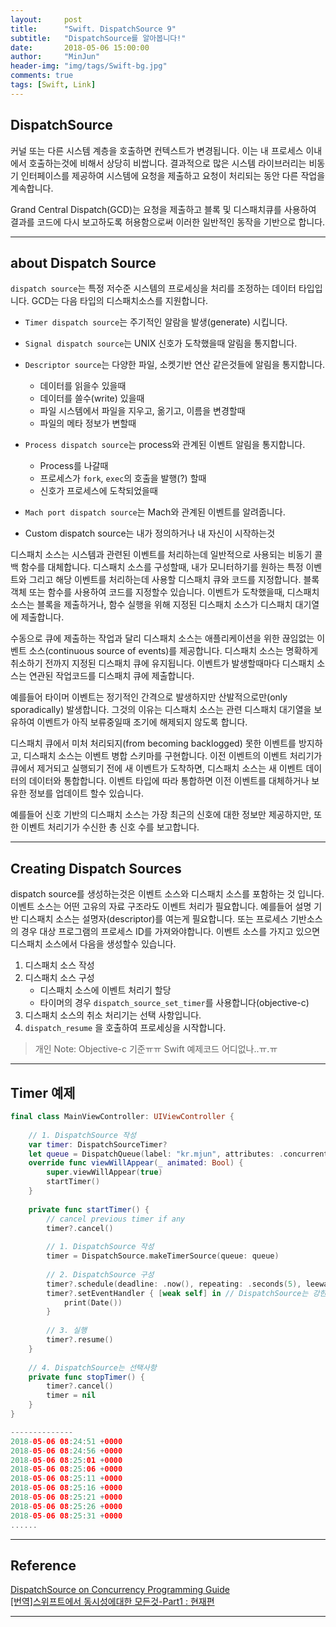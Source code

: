 ```yaml
---
layout:     post
title:      "Swift. DispatchSource 9"
subtitle:   "DispatchSource를 알아봅니다!"
date:       2018-05-06 15:00:00
author:     "MinJun"
header-img: "img/tags/Swift-bg.jpg"
comments: true 
tags: [Swift, Link]
---
```


## DispatchSource 

커널 또는 다른 시스템 계층을 호출하면 컨텍스트가 변경됩니다. 이는 내 프로세스 이내에서 호출하는것에 비해서 상당히 비쌉니다. 
결과적으로 많은 시스템 라이브러리는 비동기 인터페이스를 제공하여 시스템에 요청을 제출하고 요청이 처리되는 동안 다른 작업을 계속합니다. 

Grand Central Dispatch(GCD)는 요청을 제출하고 블록 및 디스패치큐를 사용하여 결과를 코드에 다시 보고하도록 허용함으로써 이러한 일반적인 동작을 기반으로 합니다. 

---

## about Dispatch Source 

`dispatch source`는 특정 저수준 시스템의 프로세싱을 처리를 조정하는 데이터 타입입니다. GCD는 다음 타입의 디스패치소스를 지원합니다. 

- `Timer dispatch source`는 주기적인 알람을 발생(generate) 시킵니다.
- `Signal dispatch source`는 UNIX 신호가 도착했을때 알림을 통지합니다.
- `Descriptor source`는 다양한 파일, 소켓기반 연산 같은것들에 알림을 통지합니다.
	- 데이터를 읽을수 있을때  
	- 데이터를 쓸수(write) 있을때
	- 파일 시스템에서 파일을 지우고, 옮기고, 이름을 변경할때
	- 파일의 메타 정보가 변할때

- `Process dispatch source`는 process와 관계된 이벤트 알림을 통지합니다.
	- Process를 나갈때
	- 프로세스가 `fork`, `exec`의 호출을 발행(?) 할때
	- 신호가 프로세스에 도착되었을때
- `Mach port dispatch source`는 Mach와 관계된 이벤트를 알려줍니다.
- Custom dispatch source는 내가 정의하거나 내 자신이 시작하는것


디스패치 소스는 시스템과 관련된 이벤트를 처리하는데 일반적으로 사용되는 비동기 콜백 함수를 대체합니다. 디스패치 소스를 구성할때, 내가 모니터하기를 원하는 특정 이벤트와 그리고 해당 이벤트를 처리하는데 사용할 디스패치 큐와 코드를 지정합니다. 블록객체 또는 함수를 사용하여 코드를 지정할수 있습니다. 이벤트가 도착했을때, 디스패치 소스는 블록을 제출하거나, 함수 실행을 위해 지정된 디스패치 소스가 디스패치 대기열에 제출합니다. 

수동으로 큐에 제출하는 작업과 달리 디스패치 소스는 애플리케이션을 위한 끊임없는 이벤트 소스(continuous source of events)를 제공합니다. 디스패치 소스는 명확하게 취소하기 전까지 지정된 디스패치 큐에 유지됩니다. 이벤트가 발생할때마다 디스패치 소스는 연관된 작업코드를 디스패치 큐에 제출합니다. 

예를들어 타이머 이벤트는 정기적인 간격으로 발생하지만 산발적으로만(only sporadically) 발생합니다. 그것의 이유는 디스패치 소스는 관련 디스패치 대기열을 보유하여 이벤트가 아직 보류중일때 조기에 해제되지 않도록 합니다. 

디스패치 큐에서 미처 처리되지(from becoming backlogged) 못한 이벤트를 방지하고, 디스패치 소스는 이벤트 병합 스키마를 구현합니다. 이전 이벤트의 이벤트 처리기가 큐에서 제거되고 실행되기 전에 새 이벤트가 도착하면, 디스패치 소스는 새 이벤트 데이터의 데이터와 통합합니다. 이벤트 타입에 따라 통합하면 이전 이벤트를 대체하거나 보유한 정보를 업데이트 할수 있습니다. 

예를들어 신호 기반의 디스패치 소스는 가장 최근의 신호에 대한 정보만 제공하지만, 또한 이벤트 처리기가 수신한 총 신호 수를 보고합니다. 

---

## Creating Dispatch Sources 


dispatch source를 생성하는것은 이벤트 소스와 디스패치 소스를 포함하는 것 입니다. 이벤트 소스는 어떤 고유의 자료 구조라도 이벤트 처리가 필요합니다. 예를들어 설명 기반 디스패치 소스는 설명자(descriptor)를 여는게 필요합니다. 또는 프로세스 기반소스의 경우 대상 프로그램의 프로세스 ID를 가져와야합니다. 이벤트 소스를 가지고 있으면 디스패치 소스에서 다음을 생성할수 있습니다. 

1. 디스패치 소스 작성 
2. 디스패치 소스 구성 
	- 디스패치 소스에 이벤트 처리기 할당 
	- 타이머의 경우 `dispatch_source_set_timer`를 사용합니다(objective-c) 
3. 디스패치 소스의 취소 처리기는 선택 사항입니다. 
4. `dispatch_resume` 을 호출하여 프로세싱을 시작합니다.

> 개인 Note: Objective-c 기준ㅠㅠ Swift 예제코드 어디없나..ㅠ.ㅠ

---

## Timer 예제 

```swift
final class MainViewController: UIViewController {
    
    // 1. DispatchSource 작성
    var timer: DispatchSourceTimer?
    let queue = DispatchQueue(label: "kr.mjun", attributes: .concurrent)
    override func viewWillAppear(_ animated: Bool) {
        super.viewWillAppear(true)
        startTimer()
    }
    
    private func startTimer() {
        // cancel previous timer if any
        timer?.cancel()
            
        // 1. DispatchSource 작성
        timer = DispatchSource.makeTimerSource(queue: queue)
        
        // 2. DispatchSource 구성
        timer?.schedule(deadline: .now(), repeating: .seconds(5), leeway: .milliseconds(100))
        timer?.setEventHandler { [weak self] in // DispatchSource는 강한 참조
            print(Date())
        }
        
        // 3. 실행
        timer?.resume()
    }
    
    // 4. DispatchSource는 선택사항
    private func stopTimer() {
        timer?.cancel()
        timer = nil
    }
}

--------------
2018-05-06 08:24:51 +0000
2018-05-06 08:24:56 +0000
2018-05-06 08:25:01 +0000
2018-05-06 08:25:06 +0000
2018-05-06 08:25:11 +0000
2018-05-06 08:25:16 +0000
2018-05-06 08:25:21 +0000
2018-05-06 08:25:26 +0000
2018-05-06 08:25:31 +0000
......
```


---


## Reference 

[DispatchSource on Concurrency Programming Guide](https://developer.apple.com/library/content/documentation/General/Conceptual/ConcurrencyProgrammingGuide/GCDWorkQueues/GCDWorkQueues.html)<br>
[[번역]스위프트에서 동시성에대한 모든것-Part1 : 현재편](http://blog.canapio.com/128) <br>

---
